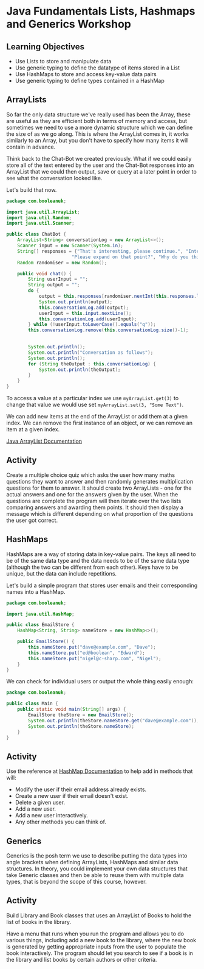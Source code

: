 # Java Fundamentals Lists, Hashmaps and Generics Workshop

## Learning Objectives
- Use Lists to store and manipulate data
- Use generic typing to define the datatype of items stored in a List
- Use HashMaps to store and access key-value data pairs
- Use generic typing to define types contained in a HashMap

## ArrayLists

So far the only data structure we've really used has been the Array, these are useful as they are efficient both in terms of memory and access, but sometimes we need to use a more dynamic structure which we can define the size of as we go along. This is where the ArrayList comes in, it works similarly to an Array, but you don't have to specify how many items it will contain in advance.

Think back to the Chat-Bot we created previously. What if we could easily store all of the text entered by the user and the Chat-Bot responses into an ArrayList that we could then output, save or query at a later point in order to see what the conversation looked like.

Let's build that now.

```java
package com.booleanuk;

import java.util.ArrayList;
import java.util.Random;
import java.util.Scanner;

public class ChatBot {
    ArrayList<String> conversationLog = new ArrayList<>();
    Scanner input = new Scanner(System.in);
    String[] responses = {"That's interesting, please continue.", "Interesting, what makes you think that?",
                        "Please expand on that point?", "Why do you think that?", "Are there any other possibilities?"};
    Random randomiser = new Random();

    public void chat() {
        String userInput = "";
        String output = "";
        do {
            output = this.responses[randomiser.nextInt(this.responses.length)];
            System.out.println(output);
            this.conversationLog.add(output);
            userInput = this.input.nextLine();
            this.conversationLog.add(userInput);
        } while (!userInput.toLowerCase().equals("q"));
        this.conversationLog.remove(this.conversationLog.size()-1);

        
        System.out.println();
        System.out.println("Conversation as follows");
        System.out.println();
        for (String theOutput : this.conversationLog) {
            System.out.println(theOutput);
        }
    }
}
```


To access a value at a particular index we use `myArrayList.get(3)` to change that value we would use set `myArrayList.set(3, "Some Text")`.

We can add new items at the end of the ArrayList or add them at a given index. We can remove the first instance of an object, or we can remove an item at a given index.

[Java ArrayList Documentation](https://docs.oracle.com/en/java/javase/18/docs/api/java.base/java/util/ArrayList.html)

## Activity

Create a multiple choice quiz which asks the user how many maths questions they want to answer and then randomly generates multiplication questions for them to answer. It should create two ArrayLists - one for the actual answers and one for the answers given by the user. When the questions are complete the program will then iterate over the two lists comparing answers and awarding them points. It should then display a message which is different depending on what proportion of the questions the user got correct.

## HashMaps

HashMaps are a way of storing data in key-value pairs. The keys all need to be of the same data type and the data needs to be of the same data type (although the two can be different from each other). Keys have to be unique, but the data can include repetitions.

Let's build a simple program that stores user emails and their corresponding names into a HashMap.

```java
package com.booleanuk;

import java.util.HashMap;

public class EmailStore {
    HashMap<String, String> nameStore = new HashMap<>();

    public EmailStore() {
        this.nameStore.put("dave@example.com", "Dave");
        this.nameStore.put("ed@boolean", "Edward");
        this.nameStore.put("nigel@c-sharp.com", "Nigel");
    }
}
```

We can check for individual users or output the whole thing easily enough:

```java
package com.booleanuk;

public class Main {
    public static void main(String[] args) {
        EmailStore theStore = new EmailStore();
        System.out.println(theStore.nameStore.get("dave@example.com"));
        System.out.println(theStore.nameStore);
    }
}
```

## Activity

Use the reference at [HashMap Documentation](https://docs.oracle.com/en/java/javase/18/docs/api/java.base/java/util/HashMap.html) to help add in methods that will:

- Modify the user if their email address already exists.
- Create a new user if their email doesn't exist.
- Delete a given user.
- Add a new user.
- Add a new user interactively.
- Any other methods you can think of.


## Generics

Generics is the posh term we use to describe putting the data types into angle brackets when defining ArrayLists, HashMaps and similar data structures. In theory, you could implement your own data structures that take Generic classes and then be able to reuse them with multiple data types, that is beyond the scope of this course, however.

## Activity

Build Library and Book classes that uses an ArrayList of Books to hold the list of books in the library.

Have a menu that runs when you run the program and allows you to do various things, including add a new book to the library, where the new book is generated by getting appropriate inputs from the user to populate the book interactively. The program should let you search to see if a book is in the library and list books by certain authors or other criteria.
